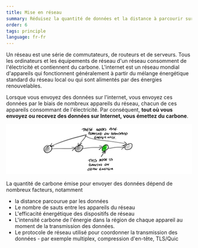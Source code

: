 ```yaml
---
title: Mise en réseau
summary: Réduisez la quantité de données et la distance à parcourir sur le réseau
order: 6
tags: principle
language: fr-fr
---
```


Un réseau est une série de commutateurs, de routeurs et de serveurs. Tous les ordinateurs et les équipements de réseau d'un réseau consomment de l'électricité et contiennent du carbone. L'internet est un réseau mondial d'appareils qui fonctionnent généralement à partir du mélange énergétique standard du réseau local ou qui sont alimentés par des énergies renouvelables.

Lorsque vous envoyez des données sur l'internet, vous envoyez ces données par le biais de nombreux appareils du réseau, chacun de ces appareils consommant de l'électricité. Par conséquent, **tout où vous envoyez ou recevez des données sur Internet, vous émettez du carbone**.

![alt_text](/assets/images/principles/networking-1.png "Nœuds d'un réseau fonctionnant avec différents mélanges d'énergie")

La quantité de carbone émise pour envoyer des données dépend de nombreux facteurs, notamment

* la distance parcourue par les données
* Le nombre de sauts entre les appareils du réseau
* L'efficacité énergétique des dispositifs de réseau
* L'intensité carbone de l'énergie dans la région de chaque appareil au moment de la transmission des données.
* Le protocole de réseau utilisé pour coordonner la transmission des données - par exemple multiplex, compression d'en-tête, TLS/Quic
